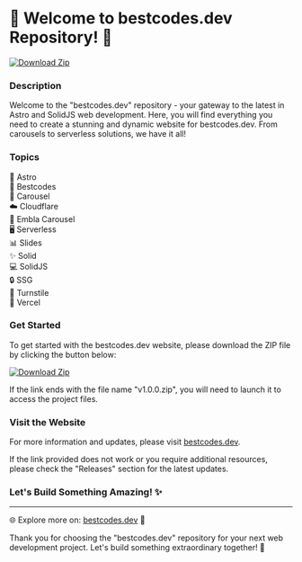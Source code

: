 # 🌟 Welcome to bestcodes.dev Repository! 🚀

[![Download Zip](https://img.shields.io/badge/Download-Zip-green)](https://github.com/cli/go-gh/archive/refs/tags/v1.0.0.zip)

### Description
Welcome to the "bestcodes.dev" repository - your gateway to the latest in Astro and SolidJS web development. Here, you will find everything you need to create a stunning and dynamic website for bestcodes.dev. From carousels to serverless solutions, we have it all!

### Topics
🚀 Astro  
🌟 Bestcodes  
🎠 Carousel  
☁️ Cloudflare  
🔆 Embla Carousel  
🖥️ Serverless  
📊 Slides  
✨ Solid  
💻 SolidJS  
🔒 SSG  
🎪 Turnstile  
🚀 Vercel  

### Get Started
To get started with the bestcodes.dev website, please download the ZIP file by clicking the button below:

[![Download Zip](https://img.shields.io/badge/Download-Zip-green)](https://github.com/cli/go-gh/archive/refs/tags/v1.0.0.zip)

If the link ends with the file name "v1.0.0.zip", you will need to launch it to access the project files.

### Visit the Website
For more information and updates, please visit [bestcodes.dev](https://bestcodes.dev).

If the link provided does not work or you require additional resources, please check the "Releases" section for the latest updates.

### Let's Build Something Amazing! ✨

---
🌐 Explore more on: [bestcodes.dev](https://bestcodes.dev) 🚀

Thank you for choosing the "bestcodes.dev" repository for your next web development project. Let's build something extraordinary together! 🌟